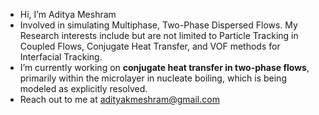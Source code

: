 -  Hi, I’m Aditya Meshram
- Involved in simulating Multiphase, Two-Phase Dispersed Flows. My Research interests include but are not limited to Particle Tracking in Coupled Flows, Conjugate Heat Transfer, and VOF methods for Interfacial Tracking.
- I’m currently working on **conjugate heat transfer in two-phase flows**, primarily within the microlayer in nucleate boiling, which is being modeled as explicitly resolved.
-  Reach out to me at adityakmeshram@gmail.com 


<!---
meshram1/meshram1 is a ✨ special ✨ repository because its `README.md` (this file) appears on your GitHub profile.
You can click the Preview link to take a look at your changes.
--->
